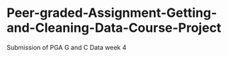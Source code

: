 # Peer-graded-Assignment-Getting-and-Cleaning-Data-Course-Project
Submission of PGA G and C Data week 4
